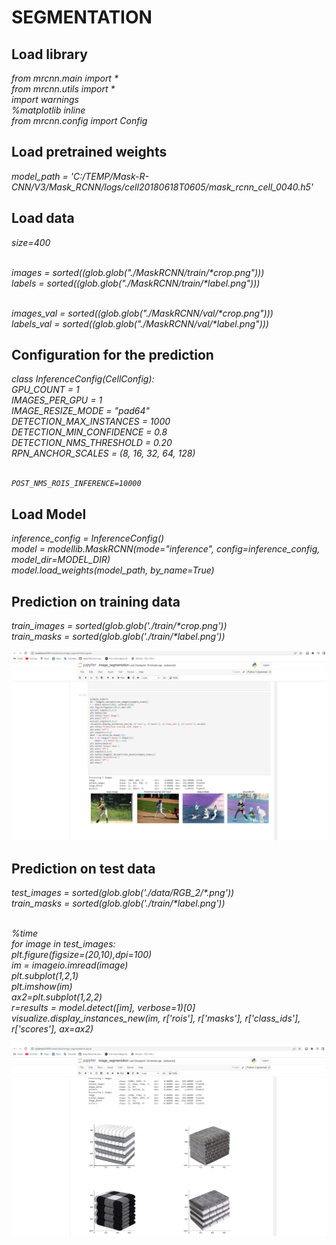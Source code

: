 <h1>SEGMENTATION</h1>
<h2>Load library</h2>
<p><i>
from mrcnn.main import *<br>
from mrcnn.utils import *<br>
import warnings<br>
%matplotlib inline <br>
from mrcnn.config import Config
</i></p>

<h2>Load pretrained weights</h2>
<p><i>
model_path = 'C:/TEMP/Mask-R-CNN/V3/Mask_RCNN/logs/cell20180618T0605/mask_rcnn_cell_0040.h5'
</i></p>

<h2>Load data</h2>
<p><i>
size=400<br><br>

images = sorted((glob.glob("./MaskRCNN/train/*crop.png")))<br>
labels = sorted((glob.glob("./MaskRCNN/train/*label.png")))<br><br>

images_val = sorted((glob.glob("./MaskRCNN/val/*crop.png")))<br>
labels_val = sorted((glob.glob("./MaskRCNN/val/*label.png")))
</i></p>

<h2>Configuration for the prediction</h2>
<p><i>
class InferenceConfig(CellConfig):<br>
    GPU_COUNT = 1<br>
    IMAGES_PER_GPU = 1<br>
    IMAGE_RESIZE_MODE = "pad64"<br>
    DETECTION_MAX_INSTANCES = 1000<br>
    DETECTION_MIN_CONFIDENCE = 0.8<br>
    DETECTION_NMS_THRESHOLD = 0.20<br>
    RPN_ANCHOR_SCALES = (8, 16, 32, 64, 128)<br><br>
    
    POST_NMS_ROIS_INFERENCE=10000
</i></p>

<h2>Load Model</h2>
<p><i>
inference_config = InferenceConfig()<br>
model = modellib.MaskRCNN(mode="inference", config=inference_config, model_dir=MODEL_DIR)<br>
model.load_weights(model_path, by_name=True)<br>
</i></p>

<h2>Prediction on training data</h2>
<p><i>
train_images = sorted(glob.glob('./train/*crop.png'))<br>
train_masks = sorted(glob.glob('./train/*label.png'))<br>
</i></p>
<img src="https://github.com/EdwardMoenga/image_segmentation/blob/main/seg/seg1.png">

<h2>Prediction on test data</h2>
<p><i>
test_images = sorted(glob.glob('./data/RGB_2/*.png'))<br>
train_masks = sorted(glob.glob('./train/*label.png'))<br><br>

%time<br>
for image in test_images:<br>
    plt.figure(figsize=(20,10),dpi=100)<br>
    im = imageio.imread(image)<br>
    plt.subplot(1,2,1)<br>
    plt.imshow(im)<br>
    ax2=plt.subplot(1,2,2)<br>
    r=results = model.detect([im], verbose=1)[0]<br>
    visualize.display_instances_new(im, r['rois'], r['masks'], r['class_ids'], r['scores'], ax=ax2)<br>
</i></p>
<img src="https://github.com/EdwardMoenga/image_segmentation/blob/main/seg/seg2.png">
